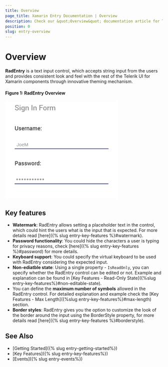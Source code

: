 ```yaml
---
title: Overview
page_title: Xamarin Entry Documentation | Overview
description: Check our &quot;Overview&quot; documentation article for Telerik Entry for Xamarin control.
position: 0
slug: entry-overview
---
```


# Overview

**RadEntry** is a text input control, which accepts string input from the users and provides consistent look and feel with the rest of the Telerik UI for Xamarin components through innovative theming mechanism.

#### Figure 1: RadEntry Overview
![Entry Overview](images/entry_overview.png "Entry Overview")

## Key features

 * **Watermark**: RadEntry allows setting a placeholder text in the control, which could hint the users what is the input that is expected. For more details read [here]({% slug entry-key-features %}#watermark).
 * **Password functionality**: You could hide the characters a user is typing for privacy reasons, check [here]({% slug entry-key-features %}#password) for more details.
 * **Keyboard support**: You could specify the virtual keyboard to be used with RadEntry considering the expected input.
 * **Non-ediatble state**: Using a single property - `IsReadOnly`, you can specify whether the RadEntry control can be edited or not. Example and explanation can be found in [Key Features - Read-Only State]({%slug entry-key-features%}#non-editable-state).
 * You can define the **maximum number of symbols** allowed in the RadEntry control. For detailed explanation and example check the [Key Features - Max Length]({%slug entry-key-features%}#max-length) section.
 * **Border styles**: RadEntry gives you the option to customize the look of the border around the input using the BorderStyle property, for more details read [here]({% slug entry-key-features %}#borderstyle).

## See Also

- [Getting Started]({% slug entry-getting-started%})
- [Key Features]({% slug entry-key-features%})
- [Events]({% slug entry-events%})
